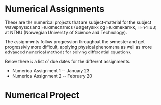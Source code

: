 # Numerical Assignments

These are the numerical projects that are subject-material for the subject Wavephysics and Fluidmechanics (Bølgefysikk og Fluidmekanikk, TFY4163) at NTNU (Norwegian University of Science and Technology).
  
The assignments follow progression throughout the semester and get progressivly more difficult, applying physical phenomena as well as more advanced numerical methods for solving differential equations.  
  
Below there is a list of due dates for the different assignments.
  
- Numerical Assignment 1
 -- January 23
- Numerical Assignment 2
 -- February 20

# Numerical Project 
